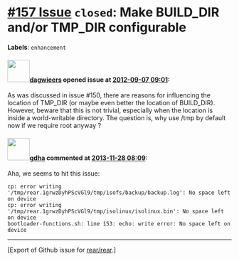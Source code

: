 [\#157 Issue](https://github.com/rear/rear/issues/157) `closed`: Make BUILD\_DIR and/or TMP\_DIR configurable
=============================================================================================================

**Labels**: `enhancement`

#### <img src="https://avatars.githubusercontent.com/u/388198?u=0732dee3fe5002278cfbf40359ec431bdcf5f06c&v=4" width="50">[dagwieers](https://github.com/dagwieers) opened issue at [2012-09-07 09:01](https://github.com/rear/rear/issues/157):

As was discussed in issue \#150, there are reasons for influencing the
location of TMP\_DIR (or maybe even better the location of BUILD\_DIR).
However, beware that this is not trivial, especially when the location
is inside a world-writable directory. The question is, why use /tmp by
default now if we require root anyway ?

#### <img src="https://avatars.githubusercontent.com/u/888633?u=cdaeb31efcc0048d3619651aa18dd4b76e636b21&v=4" width="50">[gdha](https://github.com/gdha) commented at [2013-11-28 08:09](https://github.com/rear/rear/issues/157#issuecomment-29445928):

Aha, we seems to hit this issue:

    cp: error writing '/tmp/rear.1grwzDyhPScVGl9/tmp/isofs/backup/backup.log': No space left on device
    cp: error writing '/tmp/rear.1grwzDyhPScVGl9/tmp/isolinux/isolinux.bin': No space left on device
    bootloader-functions.sh: line 153: echo: write error: No space left on device

------------------------------------------------------------------------

\[Export of Github issue for
[rear/rear](https://github.com/rear/rear).\]
